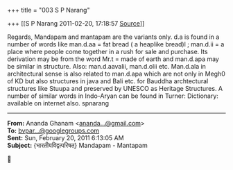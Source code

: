 +++
title = "003 S P Narang"

+++
[[S P Narang	2011-02-20, 17:18:57 [Source](https://groups.google.com/g/bvparishat/c/X20449vt7JE)]]



Regards, Mandapam and mantapam are the variants only. d.a is found in a number of words like man.d.aa = fat bread ( a heaplike bread)l ; man.d.ii = a place where people come together in a rush for sale and purchase. Its derivation may be from the word Mr.t = made of earth and man.d.apa may be similar in structure. Also: man.d.aavalii, man.d.olii etc. Man.d.ala in architectural sense is also related to man.d.apa which are not only in Megh0 of KD but also structures in java and Bali etc. for Bauddha archtectural structures like Stuupa and preserved by UNESCO as Heritage Structures. A number of similar words in Indo-Aryan can be found in Turner: Dictionary: available on internet also. spnarang  

  

------------------------------------------------------------------------

**From:** Ananda Ghanam \<[ananda...@gmail.com]()\>  
**To:** [bvpar...@googlegroups.com]()  
**Sent:** Sun, February 20, 2011 6:13:05 AM  
**Subject:** {भारतीयविद्वत्परिषत्} Mandapam - Mantapam  



